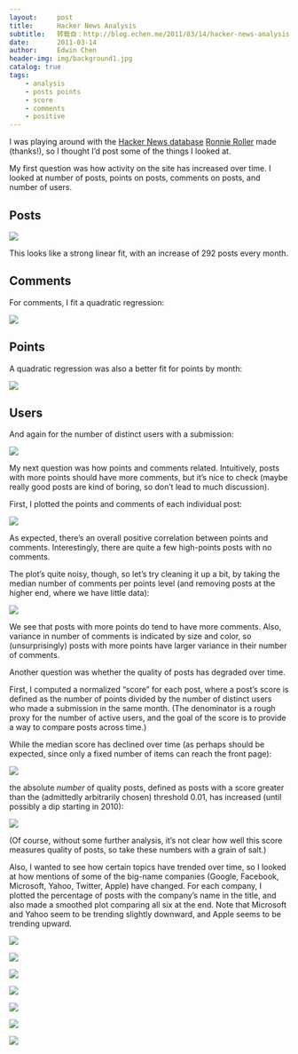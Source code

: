 ```yaml
---
layout:     post
title:      Hacker News Analysis
subtitle:   转载自：http://blog.echen.me/2011/03/14/hacker-news-analysis/
date:       2011-03-14
author:     Edwin Chen
header-img: img/background1.jpg
catalog: true
tags:
    - analysis
    - posts points
    - score
    - comments
    - positive
---
```


I was playing around with the [Hacker News database](http://api.ihackernews.com/?db) [Ronnie Roller](http://ronnieroller.com/) made (thanks!), so I thought I’d post some of the things I looked at.

My first question was how activity on the site has increased over time. I looked at number of posts, points on posts, comments on posts, and number of users.

## Posts

![](http://dl.dropbox.com/u/10506/blog/hn-analysis/posts_by_month.png)


This looks like a strong linear fit, with an increase of 292 posts every month.

## Comments

For comments, I fit a quadratic regression:

![](http://dl.dropbox.com/u/10506/blog/hn-analysis/comments_by_month.png)


## Points

A quadratic regression was also a better fit for points by month:

![](http://dl.dropbox.com/u/10506/blog/hn-analysis/points_by_month.png)


## Users

And again for the number of distinct users with a submission:

![](http://dl.dropbox.com/u/10506/blog/hn-analysis/users.png)


My next question was how points and comments related. Intuitively, posts with more points should have more comments, but it’s nice to check (maybe really good posts are kind of boring, so don’t lead to much discussion).

First, I plotted the points and comments of each individual post:

![](http://dl.dropbox.com/u/10506/blog/hn-analysis/all_points_vs_comments.png)


As expected, there’s an overall positive correlation between points and comments. Interestingly, there are quite a few high-points posts with no comments.

The plot’s quite noisy, though, so let’s try cleaning it up a bit, by taking the median number of comments per points level (and removing posts at the higher end, where we have little data):

![](http://dl.dropbox.com/u/10506/blog/hn-analysis/points_vs_median_comments.png)


We see that posts with more points do tend to have more comments. Also, variance in number of comments is indicated by size and color, so (unsurprisingly) posts with more points have larger variance in their number of comments.

Another question was whether the quality of posts has degraded over time.

First, I computed a normalized “score” for each post, where a post’s score is defined as the number of points divided by the number of distinct users who made a submission in the same month. (The denominator is a rough proxy for the number of active users, and the goal of the score is to provide a way to compare posts across time.)

While the median score has declined over time (as perhaps should be expected, since only a fixed number of items can reach the front page):

[![](http://dl.dropbox.com/u/10506/blog/hn-analysis/median-score.png)
](http://dl.dropbox.com/u/10506/blog/hn-analysis/median-score.png)

the absolute *number* of quality posts, defined as posts with a score greater than the (admittedly arbitrarily chosen) threshold 0.01, has increased (until possibly a dip starting in 2010):

![](http://dl.dropbox.com/u/10506/blog/hn-analysis/num_quality_posts2.png)


(Of course, without some further analysis, it’s not clear how well this score measures quality of posts, so take these numbers with a grain of salt.)

Also, I wanted to see how certain topics have trended over time, so I looked at how mentions of some of the big-name companies (Google, Facebook, Microsoft, Yahoo, Twitter, Apple) have changed. For each company, I plotted the percentage of posts with the company’s name in the title, and also made a smoothed plot comparing all six at the end. Note that Microsoft and Yahoo seem to be trending slightly downward, and Apple seems to be trending upward.

![](http://dl.dropbox.com/u/10506/blog/hn-analysis/pct_microsoft.png)


![](http://dl.dropbox.com/u/10506/blog/hn-analysis/pct_yahoo.png)


![](http://dl.dropbox.com/u/10506/blog/hn-analysis/pct_google.png)


![](http://dl.dropbox.com/u/10506/blog/hn-analysis/pct_facebook.png)


![](http://dl.dropbox.com/u/10506/blog/hn-analysis/pct_twitter.png)


![](http://dl.dropbox.com/u/10506/blog/hn-analysis/pct_apple.png)


![](http://dl.dropbox.com/u/10506/blog/hn-analysis/all_trends2.png)

